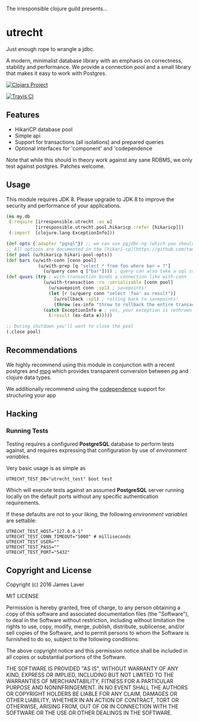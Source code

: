The irresponsible clojure guild presents...

# utrecht

Just enough rope to wrangle a jdbc.

A modern, minimalist database library with an emphasis on correctness,
stability and performance. We provide a connection pool and a small
library that makes it easy to work with Postgres.

[![Clojars Project](https://img.shields.io/clojars/v/irresponsible/utrecht.svg)](https://clojars.org/irresponsible/utrecht)

[![Travis CI](https://travis-ci.org/irresponsible/utrecht.svg?branch=master)](https://travis-ci.org/irresponsible/utrecht)

## Features

* HikariCP database pool
* Simple api
* Support for transactions (all isolations) and prepared queries
* Optional interfaces for 'component' and 'codependence

Note that while this should in theory work against any sane RDBMS, we only test against postgres. Patches welcome.

## Usage

This module requires JDK 8. Please upgrade to JDK 8 to improve
the security and performance of your applications.

```clojure
(ns my.db
 (:require [irresponsible.utrecht :as u]
           [irresponsible.utrecht.pool.hikaricp :refer [hikaricp]])
 (:import  [clojure.lang ExceptionInfo]))

(def opts {:adapter "pgsql"}) ;; we can use pgjdbc-ng (which you should!)
;; All options are documented in the [hikari-cp](https://github.com/tomekw/hikari-cp) README
(def pool (u/hikaricp hikari-pool-opts))
(def bars (u/with-conn [conn pool]
            (u/with-prep [q "select * from foo where bar = ?"]
              (u/query conn q ["bar"]))) ; query can also take a sql string
(def quuxs (try ; with-transaction binds a connection like with-conn
              (u/with-transaction :ro :serializable [conn pool]
                (u/savepoint conn :sp1) ; savepoints!
                (let [r (u/query conn "select 'foo' as result")]
                  (u/rollback :sp1) ; rolling back to savepoints!
                  (throw (ex-info "throw to rollback the entire transaction" {:result r}))))
              (catch ExceptionInfo e ; yes, your exception is rethrown
                (:result (ex-data e)))))

;; During shutdown you'll want to close the pool
(.close pool)
```

## Recommendations

We highly recommend using this module in conjunction with a recent
postgres and [mpg](https://github.com/mpg-project/mpg) which
provides transparent conversion between pg and clojure data types.

We additionally recommend using the
[codependence](https://github.com/irresponsible/codependence)
support for structuring your app

## Hacking

### Running Tests

Testing requires a configured **PostgreSQL** database to perform tests against,
and requires expressing that configuration by use of *environment variables*.

Very basic usage is as simple as

```shell
UTRECHT_TEST_DB="utrecht_test" boot test
```

Which will execute tests against an assumed **PostgreSQL** server running locally on the default ports
without any specific authentication requirements.

If these defaults are not to your liking, the following *environment variables* are settable:

```shell
UTRECHT_TEST_HOST="127.0.0.1"
UTRECHT_TEST_CONN_TIMEOUT="5000" # milliseconds
UTRECHT_TEST_USER=""
UTRECHT_TEST_PASS=""
UTRECHT_TEST_PORT="5432"
```

## Copyright and License

Copyright (c) 2016 James Laver

MIT LICENSE

Permission is hereby granted, free of charge, to any person obtaining a copy of this software and associated documentation files (the "Software"), to deal in the Software without restriction, including without limitation the rights to use, copy, modify, merge, publish, distribute, sublicense, and/or sell copies of the Software, and to permit persons to whom the Software is furnished to do so, subject to the following conditions:

The above copyright notice and this permission notice shall be included in all copies or substantial portions of the Software.

THE SOFTWARE IS PROVIDED "AS IS", WITHOUT WARRANTY OF ANY KIND, EXPRESS OR IMPLIED, INCLUDING BUT NOT LIMITED TO THE WARRANTIES OF MERCHANTABILITY, FITNESS FOR A PARTICULAR PURPOSE AND NONINFRINGEMENT. IN NO EVENT SHALL THE AUTHORS OR COPYRIGHT HOLDERS BE LIABLE FOR ANY CLAIM, DAMAGES OR OTHER LIABILITY, WHETHER IN AN ACTION OF CONTRACT, TORT OR OTHERWISE, ARISING FROM, OUT OF OR IN CONNECTION WITH THE SOFTWARE OR THE USE OR OTHER DEALINGS IN THE SOFTWARE.
